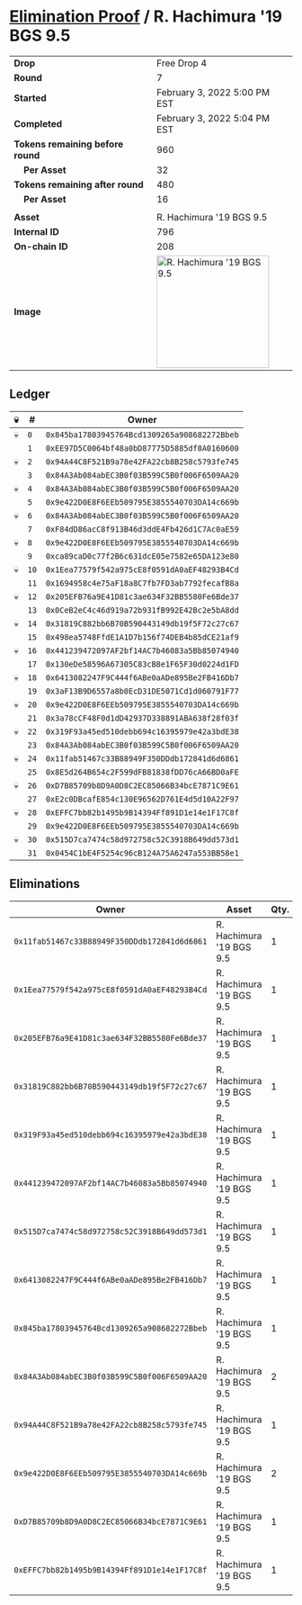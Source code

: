 # [Elimination Proof](./readme.md) / R. Hachimura &#039;19 BGS 9.5

|||
|---|---|
| **Drop** | Free Drop 4 |
| **Round** | 7 |
| **Started** | February 3, 2022 5:00 PM EST |
| **Completed** | February 3, 2022 5:04 PM EST |
| **Tokens remaining before round** | 960 |
| **&nbsp;&nbsp;&nbsp;&nbsp;Per Asset** | 32 |
| **Tokens remaining after round** | 480 |
| **&nbsp;&nbsp;&nbsp;&nbsp;Per Asset** | 16 |
| | |
| **Asset** | R. Hachimura &#039;19 BGS 9.5 |
| **Internal ID** | 796 |
| **On-chain ID** | 208 |
| **Image** | <img src="https://tcdn.blokpax.com/957181fa-d3d2-48a3-bbf6-d310a5711fca/39849f16ec9048fbcf9598d4c36809df33858cf7d14a0418c4972cb6da358478.jpg" height="200" alt="R. Hachimura &#039;19 BGS 9.5" /> |

## Ledger

| 💀 | # | Owner |
| --- | --- | --- |
| 💀 | `0` | `0x845ba17803945764Bcd1309265a908682272Bbeb` |
|  | `1` | `0xEE97D5C0064bf48a0bD87775D5885df8A0160600` |
| 💀 | `2` | `0x94A44C8F521B9a78e42FA22cb8B258c5793fe745` |
|  | `3` | `0x84A3Ab084abEC3B0f03B599C5B0f006F6509AA20` |
| 💀 | `4` | `0x84A3Ab084abEC3B0f03B599C5B0f006F6509AA20` |
|  | `5` | `0x9e422D0E8F6EEb509795E3855540703DA14c669b` |
| 💀 | `6` | `0x84A3Ab084abEC3B0f03B599C5B0f006F6509AA20` |
|  | `7` | `0xF84dD86acC8f913B46d3ddE4Fb426d1C7Ac0aE59` |
| 💀 | `8` | `0x9e422D0E8F6EEb509795E3855540703DA14c669b` |
|  | `9` | `0xca89caD0c77f2B6c631dcE05e7582e65DA123e80` |
| 💀 | `10` | `0x1Eea77579f542a975cE8f0591dA0aEF48293B4Cd` |
|  | `11` | `0x1694958c4e75aF18a8C7fb7FD3ab7792fecafB8a` |
| 💀 | `12` | `0x205EFB76a9E41D81c3ae634F32BB5580Fe6Bde37` |
|  | `13` | `0x0CeB2eC4c46d919a72b931fB992E42Bc2e5bA8dd` |
| 💀 | `14` | `0x31819C882bb6B70B590443149db19f5F72c27c67` |
|  | `15` | `0x498ea5748FfdE1A1D7b156f74DEB4b85dCE21af9` |
| 💀 | `16` | `0x441239472097AF2bf14AC7b46083a5Bb85074940` |
|  | `17` | `0x130eDe58596A67305C83cB8e1F65F30d0224d1FD` |
| 💀 | `18` | `0x6413082247F9C444f6ABe0aADe895Be2FB416Db7` |
|  | `19` | `0x3aF13B9D6557a8b0EcD31DE5071Cd1d060791F77` |
| 💀 | `20` | `0x9e422D0E8F6EEb509795E3855540703DA14c669b` |
|  | `21` | `0x3a78cCF48F0d1dD42937D338891ABA638f28f03f` |
| 💀 | `22` | `0x319F93a45ed510debb694c16395979e42a3bdE38` |
|  | `23` | `0x84A3Ab084abEC3B0f03B599C5B0f006F6509AA20` |
| 💀 | `24` | `0x11fab51467c33B88949F350DDdb172841d6d6861` |
|  | `25` | `0x8E5d264B654c2F599dFB81838fDD76cA66BD0aFE` |
| 💀 | `26` | `0xD7B85709b8D9A0D8C2EC85066B34bcE7871C9E61` |
|  | `27` | `0xE2c0DBcafE854c130E96562D761E4d5d10A22F97` |
| 💀 | `28` | `0xEFFC7bb82b1495b9B14394Ff891D1e14e1F17C8f` |
|  | `29` | `0x9e422D0E8F6EEb509795E3855540703DA14c669b` |
| 💀 | `30` | `0x515D7ca7474c58d972758c52C3918B649dd573d1` |
|  | `31` | `0x0454C1bE4F5254c96cB124A75A6247a553BB58e1` |


## Eliminations

| Owner | Asset | Qty. | Transaction |
| --- | --- | --- | --- |
| `0x11fab51467c33B88949F350DDdb172841d6d6861` | R. Hachimura '19 BGS 9.5 | 1 | [Polygonscan](https://polygonscan.com/tx/0x3ed70818c3d73d3966d2a958a78f64e5fc35740edc91d4c65dc52a38d310c292) |
| `0x1Eea77579f542a975cE8f0591dA0aEF48293B4Cd` | R. Hachimura '19 BGS 9.5 | 1 | [Polygonscan](https://polygonscan.com/tx/0x2fcc06a70f2fc387eb3d678194531ec55a6ffa352757b52e93fac979de7a8fd8) |
| `0x205EFB76a9E41D81c3ae634F32BB5580Fe6Bde37` | R. Hachimura '19 BGS 9.5 | 1 | [Polygonscan](https://polygonscan.com/tx/0x52cf5dfbd9e82887a75accec9eb9dc53be1a2985976723d9abd23fb2ee4c159c) |
| `0x31819C882bb6B70B590443149db19f5F72c27c67` | R. Hachimura '19 BGS 9.5 | 1 | [Polygonscan](https://polygonscan.com/tx/0xce25476b752d48c8f1ddbcb884eb493568d503946c75c64d8ec885313124da6c) |
| `0x319F93a45ed510debb694c16395979e42a3bdE38` | R. Hachimura '19 BGS 9.5 | 1 | [Polygonscan](https://polygonscan.com/tx/0xcd7cb460926c656d25c31153d79b3365495169e50ba489852cfee0c386e7a6cf) |
| `0x441239472097AF2bf14AC7b46083a5Bb85074940` | R. Hachimura '19 BGS 9.5 | 1 | [Polygonscan](https://polygonscan.com/tx/0xdafbdccc7ad42a091652d3e01225c09c5e4182aa294412af4da30e5ed7bcdee8) |
| `0x515D7ca7474c58d972758c52C3918B649dd573d1` | R. Hachimura '19 BGS 9.5 | 1 | [Polygonscan](https://polygonscan.com/tx/0x385918175d14df10a5fab38d3f3e813b6e0ab0c3c56eb6b7a51cf642f23d803d) |
| `0x6413082247F9C444f6ABe0aADe895Be2FB416Db7` | R. Hachimura '19 BGS 9.5 | 1 | [Polygonscan](https://polygonscan.com/tx/0x6ab9799beec0e51b6bda35fc0109354a5ba8f5ac1eb90e416dbe157c4f0d1fc8) |
| `0x845ba17803945764Bcd1309265a908682272Bbeb` | R. Hachimura '19 BGS 9.5 | 1 | [Polygonscan](https://polygonscan.com/tx/0x0566ab79ca6701dd3a787f67e8e57641c806336bc177095f11c4fd72ed2801e0) |
| `0x84A3Ab084abEC3B0f03B599C5B0f006F6509AA20` | R. Hachimura '19 BGS 9.5 | 2 | [Polygonscan](https://polygonscan.com/tx/0xcf6339cd84dadc1b21623ef0473db9a332232eb0c074b7a8a43bb8a828db4ee3) |
| `0x94A44C8F521B9a78e42FA22cb8B258c5793fe745` | R. Hachimura '19 BGS 9.5 | 1 | [Polygonscan](https://polygonscan.com/tx/0xacd90ccbe327e93227d006634a9dcfc5ed9c221397a0a951b98729960e27bf36) |
| `0x9e422D0E8F6EEb509795E3855540703DA14c669b` | R. Hachimura '19 BGS 9.5 | 2 | [Polygonscan](https://polygonscan.com/tx/0x6017659a142017f90fd87e266d5d6dd6adcd842885c67685984dff17e55f765a) |
| `0xD7B85709b8D9A0D8C2EC85066B34bcE7871C9E61` | R. Hachimura '19 BGS 9.5 | 1 | [Polygonscan](https://polygonscan.com/tx/0xb223920ddc2f83ad956ea48605f0fb49e9cd858b60f43b3185208f7c6f53f9af) |
| `0xEFFC7bb82b1495b9B14394Ff891D1e14e1F17C8f` | R. Hachimura '19 BGS 9.5 | 1 | [Polygonscan](https://polygonscan.com/tx/0x531807bc472b73e77c3408da676f0b71d3ea3055367458176502952a6167871f) |

